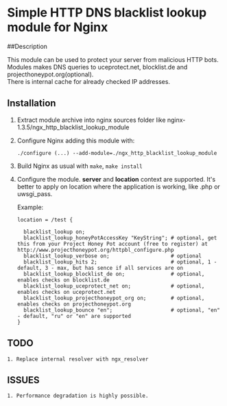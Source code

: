 # Simple HTTP DNS blacklist lookup module for Nginx

##Description

This module can be used to protect your server from malicious HTTP bots.<br/>
Modules makes DNS queries to uceprotect.net, blocklist.de and projecthoneypot.org(optional).<br/>
There is internal cache for already checked IP addresses. 

## Installation

   1. Extract module archive into nginx sources folder like nginx-1.3.5/ngx_http_blacklist_lookup_module

   2. Configure Nginx adding this module with:
          
          ./configure (...) --add-module=./ngx_http_blacklist_lookup_module

   3. Build Nginx as usual with `make`, `make install`
   
   4. Configure the module. **server** and **location** context are supported. 
      It's better to apply on location where the application is working, like .php or uwsgi_pass.
      
      Example:
          
          location = /test {
             
            blacklist_lookup on;
            blacklist_lookup_honeyPotAccessKey "KeyString"; # optional, get this from your Project Honey Pot account (free to register) at http://www.projecthoneypot.org/httpbl_configure.php
            blacklist_lookup_verbose on;                    # optional
            blacklist_lookup_hits 2;                        # optional, 1 - default, 3 - max, but has sence if all services are on
            blacklist_lookup_blocklist_de on;               # optional, enables checks on blocklist.de
            blacklist_lookup_uceprotect_net on;             # optional, enables checks on uceprotect.net
            blacklist_lookup_projecthoneypot_org on;        # optional, enables checks on projecthoneypot.org
            blacklist_lookup_bounce "en";                   # optional, "en" - default, "ru" or "en" are supported
          }
	

      
## TODO

	1. Replace internal resolver with ngx_resolver

## ISSUES

	1. Performance degradation is highly possible.
